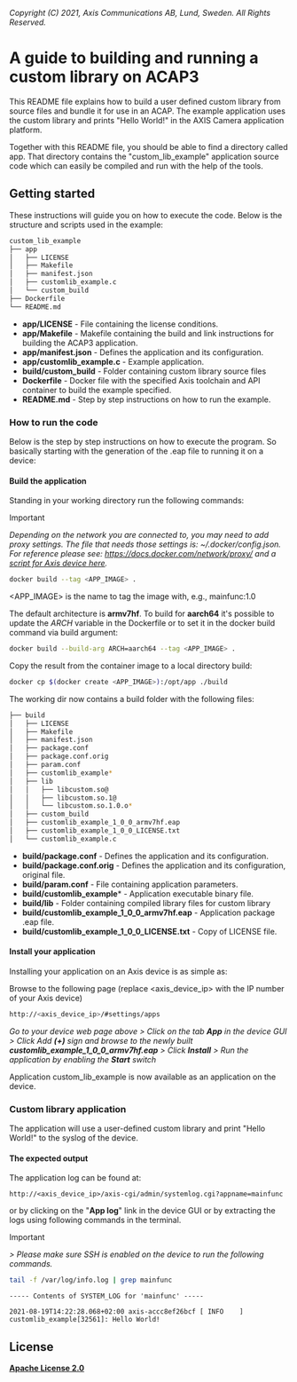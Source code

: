  *Copyright (C) 2021, Axis Communications AB, Lund, Sweden. All Rights Reserved.*

# A guide to building and running a custom library on ACAP3
This README file explains how to build a user defined custom library from source files and bundle it for use in an ACAP. The example application uses the custom library and prints "Hello World!" in the AXIS Camera application platform.

Together with this README file, you should be able to find a directory called app. That directory contains the "custom_lib_example" application source code which can easily
be compiled and run with the help of the tools.

## Getting started
These instructions will guide you on how to execute the code. Below is the structure and scripts used in the example:

```bash
custom_lib_example
├── app
│   ├── LICENSE
│   ├── Makefile
│   ├── manifest.json
│   ├── customlib_example.c
│   └── custom_build
├── Dockerfile
└── README.md
```

* **app/LICENSE**             - File containing the license conditions.
* **app/Makefile**            - Makefile containing the build and link instructions for building the ACAP3 application.
* **app/manifest.json**       - Defines the application and its configuration.
* **app/customlib_example.c** - Example application.
* **build/custom_build**      - Folder containing custom library source files
* **Dockerfile**              - Docker file with the specified Axis toolchain and API container to build the example specified.
* **README.md**               - Step by step instructions on how to run the example.

### How to run the code
Below is the step by step instructions on how to execute the program. So basically starting with the generation of the .eap file to running it on a device:

#### Build the application
Standing in your working directory run the following commands:

> [!IMPORTANT]
> *Depending on the network you are connected to, you may need to add proxy settings.
The file that needs those settings is: *~/.docker/config.json.*
For reference please see: https://docs.docker.com/network/proxy/ and a
[script for Axis device here](../../FAQs.md#HowcanIset-upnetworkproxysettingsontheAxisdevice?).*

```bash
docker build --tag <APP_IMAGE> .
```

<APP_IMAGE> is the name to tag the image with, e.g., mainfunc:1.0

The default architecture is **armv7hf**. To build for **aarch64** it's possible to
update the *ARCH* variable in the Dockerfile or to set it in the docker build
command via build argument:
```bash
docker build --build-arg ARCH=aarch64 --tag <APP_IMAGE> .
```

Copy the result from the container image to a local directory build:

```bash
docker cp $(docker create <APP_IMAGE>):/opt/app ./build
```

The working dir now contains a build folder with the following files:

```bash
├── build
│   ├── LICENSE
│   ├── Makefile
│   ├── manifest.json
│   ├── package.conf
│   ├── package.conf.orig
│   ├── param.conf
│   ├── customlib_example*
│   ├── lib
│   │   ├── libcustom.so@
│   │   ├── libcustom.so.1@
│   │   └── libcustom.so.1.0.o*
│   ├── custom_build
│   ├── customlib_example_1_0_0_armv7hf.eap
│   ├── customlib_example_1_0_0_LICENSE.txt
│   └── customlib_example.c

```

* **build/package.conf** - Defines the application and its configuration.
* **build/package.conf.orig** - Defines the application and its configuration, original file.
* **build/param.conf** - File containing application parameters.
* **build/customlib_example*** - Application executable binary file.
* **build/lib** - Folder containing compiled library files for custom library
* **build/customlib_example_1_0_0_armv7hf.eap** - Application package .eap file.
* **build/customlib_example_1_0_0_LICENSE.txt** - Copy of LICENSE file.

#### Install your application
Installing your application on an Axis device is as simple as:

Browse to the following page (replace <axis_device_ip> with the IP number of your Axis device)

```bash
http://<axis_device_ip>/#settings/apps
```

*Go to your device web page above > Click on the tab **App** in the device GUI > Click Add **(+)** sign and browse to
the newly built **customlib_example_1_0_0_armv7hf.eap** > Click **Install** > Run the application by enabling the **Start** switch*

Application custom_lib_example is now available as an application on the device.

### Custom library application
The application will use a user-defined custom library and print "Hello World!" to the syslog of the device.

#### The expected output
The application log can be found at:

```
http://<axis_device_ip>/axis-cgi/admin/systemlog.cgi?appname=mainfunc
```

or by clicking on the "**App log**" link in the device GUI or by extracting the logs using following commands in the terminal.

>[!IMPORTANT]
*> Please make sure SSH is enabled on the device to run the following commands.*

```bash
tail -f /var/log/info.log | grep mainfunc
```

```
----- Contents of SYSTEM_LOG for 'mainfunc' -----

2021-08-19T14:22:28.068+02:00 axis-accc8ef26bcf [ INFO    ] customlib_example[32561]: Hello World!

```

## License
**[Apache License 2.0](../../LICENSE)**
